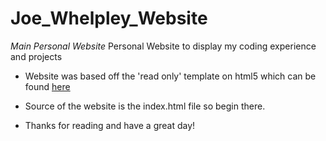 # Joe_Whelpley_Website

_Main Personal Website_
Personal Website to display my coding experience and projects
- Website was based off the 'read only' template on html5 which can be found [here](https://html5up.net/)
  
- Source of the website is the index.html file so begin there.
- Thanks for reading and have a great day!
